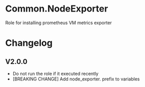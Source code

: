 # Common.NodeExporter

Role for installing prometheus VM metrics exporter

# Changelog

## V2.0.0

- Do not run the role if it executed recently
- [BREAKING CHANGE] Add node_exporter. prefix to variables